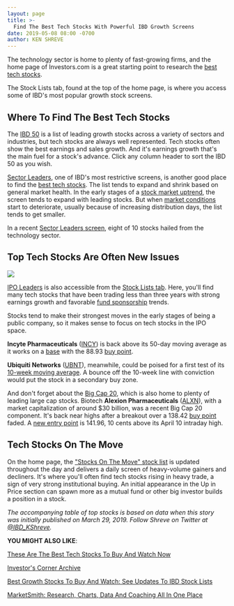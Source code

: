 ```yaml
---
layout: page
title: >-
  Find The Best Tech Stocks With Powerful IBD Growth Screens
date: 2019-05-08 08:00 -0700
author: KEN SHREVE
---
```





The technology sector is home to plenty of fast-growing firms, and the home page of Investors.com is a great starting point to research the [best tech stocks](https://www.investors.com/research/best-tech-stocks-to-buy-and-watch/).




The Stock Lists tab, found at the top of the home page, is where you access some of IBD's most popular growth stock screens.


Where To Find The Best Tech Stocks
----------------------------------


The [IBD 50](https://research.investors.com/stock-lists/ibd-50/) is a list of leading growth stocks across a variety of sectors and industries, but tech stocks are always well represented. Tech stocks often show the best earnings and sales growth. And it's earnings growth that's the main fuel for a stock's advance. Click any column header to sort the IBD 50 as you wish.


[Sector Leaders](https://research.investors.com/stock-lists/sector-leaders), one of IBD's most restrictive screens, is another good place to find the [best tech stocks](https://www.investors.com/research/best-tech-stocks-to-buy-and-watch/). The list tends to expand and shrink based on general market health. In the early stages of a [stock market uptrend](https://research.investors.com/markettrend.aspx), the screen tends to expand with leading stocks. But when [market conditions](https://research.investors.com/markettrend.aspx) start to deteriorate, usually because of increasing distribution days, the list tends to get smaller.


In a recent [Sector Leaders screen](https://research.investors.com/stock-lists/sector-leaders), eight of 10 stocks hailed from the technology sector.


Top Tech Stocks Are Often New Issues
------------------------------------


![](https://www.investors.com/wp-content/uploads/2019/03/wICtable040119-300x169.jpg)


[IPO Leaders](https://research.investors.com/stock-lists/ipo-leaders/) is also accessible from the [Stock Lists tab](https://www.investors.com/stock-lists/stocks-to-watch-top-rated-ipos-big-caps-and-growth-stocks/). Here, you'll find many tech stocks that have been trading less than three years with strong earnings growth and favorable [fund sponsorship](https://www.investors.com/ibd-university/can-slim/institutional-sponsorship/) trends.


Stocks tend to make their strongest moves in the early stages of being a public company, so it makes sense to focus on tech stocks in the IPO space.


**Incyte Pharmaceuticals** ([INCY](https://research.investors.com/quote.aspx?symbol=INCY)) is back above its 50-day moving average as it works on a [base](https://www.investors.com/how-to-invest/investors-corner/how-to-trade-stocks-base-stock-charts/) with the 88.93 [buy point](https://www.investors.com/how-to-invest/investors-corner/chart-reading-basics-how-a-buy-point-marks-a-time-of-opportunity/).



**Ubiquiti Networks** ([UBNT](https://research.investors.com/quote.aspx?symbol=UBNT)), meanwhile, could be poised for a first test of its [10-week moving average](https://www.investors.com/how-to-invest/investors-corner/how-to-buy-stocks-why-the-10-week-moving-average-offers-new-entry-points/). A bounce off the 10-week line with conviction would put the stock in a secondary buy zone.


And don't forget about the [Big Cap 20](https://research.investors.com/stock-lists/big-cap-20/), which is also home to plenty of leading large cap stocks. Biotech **Alexion Pharmaceuticals** ([ALXN](https://research.investors.com/quote.aspx?symbol=ALXN)), with a market capitalization of around \$30 billion, was a recent Big Cap 20 component. It's back near highs after a breakout over a 138.42 [buy point](https://www.investors.com/how-to-invest/investors-corner/chart-reading-basics-how-a-buy-point-marks-a-time-of-opportunity/) faded. A [new entry point](https://www.investors.com/how-to-invest/investors-corner/chart-reading-basics-how-a-buy-point-marks-a-time-of-opportunity/) is 141.96, 10 cents above its April 10 intraday high.


Tech Stocks On The Move
-----------------------


On the home page, the ["Stocks On The Move" stock list](https://research.investors.com/stocksonthemove.aspx) is updated throughout the day and delivers a daily screen of heavy-volume gainers and decliners. It's where you'll often find tech stocks rising in heavy trade, a sign of very strong institutional buying. An initial appearance in the Up in Price section can spawn more as a mutual fund or other big investor builds a position in a stock.


*The accompanying table of top stocks is based on data when this story was initially published on March 29, 2019. Follow Shreve on Twitter at [@IBD\_KShreve](https://twitter.com/IBD_KShreve).*


**YOU MIGHT ALSO LIKE**:


[These Are The Best Tech Stocks To Buy And Watch Now](https://www.investors.com/research/best-tech-stocks-to-buy-and-watch/)


[Investor's Corner Archive](https://www.investors.com/category/how-to-invest/investors-corner/)


[Best Growth Stocks To Buy And Watch: See Updates To IBD Stock Lists](https://www.investors.com/stock-lists/best-growth-stocks-buy-watch-ibd-stock-lists/)


[MarketSmith: Research, Charts, Data And Coaching All In One Place](https://www.investors.com/product/marketsmith/?artProdLink=MarketSmith)





